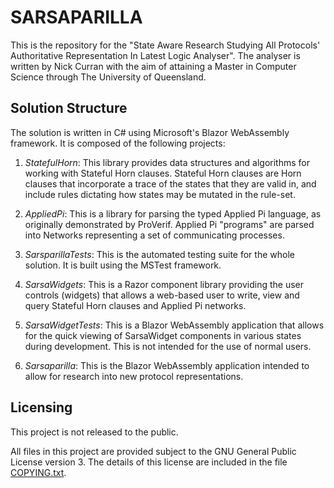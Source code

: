 # SARSAPARILLA

This is the repository for the "State Aware Research Studying All Protocols' Authoritative
Representation In Latest Logic Analyser". The analyser is written by Nick Curran with 
the aim of attaining a Master in Computer Science through The University of Queensland.

## Solution Structure

The solution is written in C# using Microsoft's Blazor WebAssembly framework. It is 
composed of the following projects:

1. *StatefulHorn*: This library provides data structures and algorithms for working with
   Stateful Horn clauses. Stateful Horn clauses are Horn clauses that incorporate a
   trace of the states that they are valid in, and include rules dictating how 
   states may be mutated in the rule-set.

2. *AppliedPi*: This is a library for parsing the typed Applied Pi language, as originally
   demonstrated by ProVerif. Applied Pi "programs" are parsed into Networks representing
   a set of communicating processes.

3. *SarsparillaTests*: This is the automated testing suite for the whole solution. It is
   built using the MSTest framework.

4. *SarsaWidgets*: This is a Razor component library providing the user controls (widgets)
   that allows a web-based user to write, view and query Stateful Horn clauses and 
   Applied Pi networks.

5. *SarsaWidgetTests*: This is a Blazor WebAssembly application that allows for the quick
   viewing of SarsaWidget components in various states during development. This is not
   intended for the use of normal users.

6. *Sarsaparilla*: This is the Blazor WebAssembly application intended to allow for
   research into new protocol representations.

## Licensing

This project is not released to the public.

All files in this project are provided subject to the GNU General Public License version 3.
The details of this license are included in the file [COPYING.txt](/COPYING.txt).
